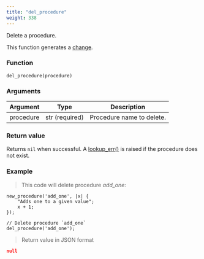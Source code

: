 ```yaml
---
title: "del_procedure"
weight: 338
---
```


Delete a procedure.

This function generates a [change](../../overview/changes).

### Function

`del_procedure(procedure)`

### Arguments

Argument | Type | Description
-------- | ---- | -----------
procedure | str (required) | Procedure name to delete.

### Return value

Returns `nil` when successful. A [lookup_err()](../../errors/lookup_err) is raised if the procedure does not exist.

### Example

> This code will delete procedure *add_one*:

```thingsdb,json_response
new_procedure('add_one', |x| {
    "Adds one to a given value";
    x + 1;
});

// Delete procedure `add_one`
del_procedure('add_one');
```

> Return value in JSON format

```json
null
```
